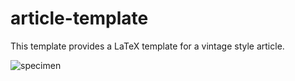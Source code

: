 # article-template

This template provides a LaTeX template for a vintage style article.

![specimen](D:\Documents\LaTeX\article-template\specimen.jpg)
